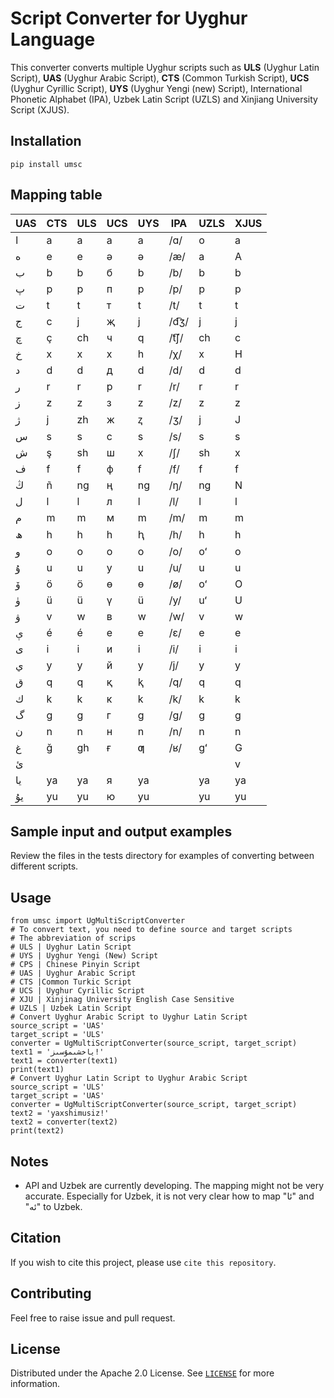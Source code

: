 # Script Converter for Uyghur Language
This converter converts multiple Uyghur scripts such as **ULS** (Uyghur Latin Script), **UAS** (Uyghur Arabic Script), 
**CTS** (Common Turkish Script), **UCS** (Uyghur Cyrillic Script), **UYS** (Uyghur Yengi (new) Script), 
International Phonetic Alphabet (IPA), Uzbek Latin Script (UZLS) and Xinjiang University Script (XJUS).

## Installation
```
pip install umsc
```


## Mapping table
| UAS | CTS | ULS| UCS|UYS| IPA   | UZLS | XJUS |
|-----|----| ---- | --- | -- |-------|---|------|
| ا   | a  | a    | а   |a | /ɑ/   | o | a    |
| ە   | e  | e    | ә   |ə | /æ/   | a | A    |
| ب   | b  | b    | б   |b | /b/   | b | b    |
| پ   | p  | p    | п   |p | /p/   | p | p    |
| ت   | t  | t    | т   |t | /t/   | t | t    |
| ج   | c  | j    | җ   |j | /d͡ʒ/ |  j | j   |
| چ   | ç  | ch   | ч   |q | /t͡ʃ/ | ch | c   |
| خ   | x  | x    | х   |h | /χ/   | x | H    |
| د   | d  | d    | д   |d | /d/   | d | d    |
| ر   | r  | r    | р   |r | /r/   | r | r    |
| ز   | z  | z    | з   |z | /z/   | z | z    |
| ژ   | j  | zh   | ж   |ⱬ | /ʒ/   |  j | J   |
| س   | s  | s    | с   |s | /s/   | s | s    |
| ش   | ş  | sh   | ш   |x | /ʃ/   | sh | x   |
| ف   | f  | f    | ф   |f | /f/   | f | f    |
| ڭ   | ñ  | ng   | ң   |ng | /ŋ/   | ng | N  |
| ل   | l  | l    | л   |l | /l/   | l | l    |
| م   | m  | m    | м   |m | /m/   | m | m    |
| ھ   | h  | h    | һ   |ⱨ | /h/   | h | h    |
| و   | o  | o    | о   |o | /o/   | oʻ | o    |
| ۇ   | u  | u    | у   |u | /u/   | u | u    |
| ۆ   | ö  | ö    | ө   |ɵ | /ø/   | oʻ | O   |
| ۈ   | ü  | ü    | ү   |ü | /y/   | uʻ | U   |
| ۋ   | v  | w    | в   |w | /w/   | v | w    |
| ې   | é  | é    | е   |e | /ɛ/   | e | e    |
| ى   | i  | i    | и   |i | /i/   | i | i    |
| ي   | y  | y    | й   |y | /j/   | y | y    |
| ق   | q  | q    | қ   |ⱪ | /q/   | q | q    |
| ك   | k  | k    | к   |k | /k/   | k | k    |
| گ   | g  | g    | г   |g | /ɡ/   | g | g    |
| ن   | n  | n    | н   |n | /n/   | n | n    |
| غ   | ğ  | gh   | ғ   |ƣ | /ʁ/   | gʻ | G   |
| ئ   |    |      |     | |       |   | v    |
| يا  | ya | ya   | я   |ya |       | ya | ya   |
| يۇ  | yu | yu   | ю   |yu |       | yu | yu   |

## Sample input and output examples

Review the files in the tests directory for examples of converting between different scripts.

## Usage

```
from umsc import UgMultiScriptConverter
# To convert text, you need to define source and target scripts
# The abbreviation of scrips
# ULS | Uyghur Latin Script
# UYS | Uyghur Yengi (New) Script
# CPS | Chinese Pinyin Script
# UAS | Uyghur Arabic Script
# CTS |Common Turkic Script
# UCS | Uyghur Cyrillic Script
# XJU | Xinjinag University English Case Sensitive
# UZLS | Uzbek Latin Script
# Convert Uyghur Arabic Script to Uyghur Latin Script
source_script = 'UAS'
target_script = 'ULS'
converter = UgMultiScriptConverter(source_script, target_script)
text1 = 'ياخشىمۇسىز!'
text1 = converter(text1)
print(text1)
# Convert Uyghur Latin Script to Uyghur Arabic Script
source_script = 'ULS'
target_script = 'UAS'
converter = UgMultiScriptConverter(source_script, target_script)
text2 = 'yaxshimusiz!'
text2 = converter(text2)
print(text2)
```

## Notes
- API and Uzbek are currently developing. The mapping might not be very accurate. Especially for Uzbek, it is not very clear how to map "ئا" and "ئە" to Uzbek.


## Citation

If you wish to cite this project, please use `cite this repository`. 

## Contributing
Feel free to raise issue and pull request.

## License
Distributed under the Apache 2.0 License. See [`LICENSE`](LICENSE) for more information.
